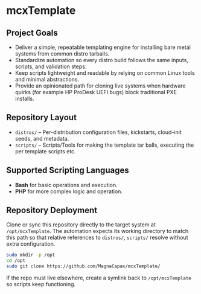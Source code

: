 # mcxTemplate

## Project Goals
- Deliver a simple, repeatable templating engine for installing bare metal systems from common distro tarballs.
- Standardize automation so every distro build follows the same inputs, scripts, and validation steps.
- Keep scripts lightweight and readable by relying on common Linux tools and minimal abstractions.
- Provide an opinionated path for cloning live systems when hardware quirks (for example HP ProDesk UEFI bugs) block traditional PXE installs.

## Repository Layout
- `distros/` – Per-distribution configuration files, kickstarts, cloud-init seeds, and metadata.
- `scripts/` – Scripts/Tools for making the template tar balls, executing the per template scripts etc.

## Supported Scripting Languages
- **Bash** for basic operations and execution.
- **PHP** for more complex logic and operation.

## Repository Deployment
Clone or sync this repository directly to the target system at `/opt/mcxTemplate`. The automation expects its working directory to match this path so that relative references to `distros/`, `scripts/` resolve without extra configuration.

```bash
sudo mkdir -p /opt
cd /opt
sudo git clone https://github.com/MagnaCapax/mcxTemplate/
```

If the repo must live elsewhere, create a symlink back to `/opt/mcxTemplate` so scripts keep functioning.
